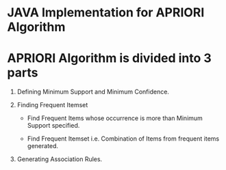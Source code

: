 JAVA Implementation for APRIORI Algorithm
===

APRIORI Algorithm is divided into 3 parts
===
1. Defining Minimum Support and Minimum Confidence.
2. Finding Frequent Itemset

   * Find Frequent Items whose occurrence is more than Minimum Support specified.
   
   * Find Frequent Itemset i.e. Combination of Items from frequent items generated.
3. Generating Association Rules.

